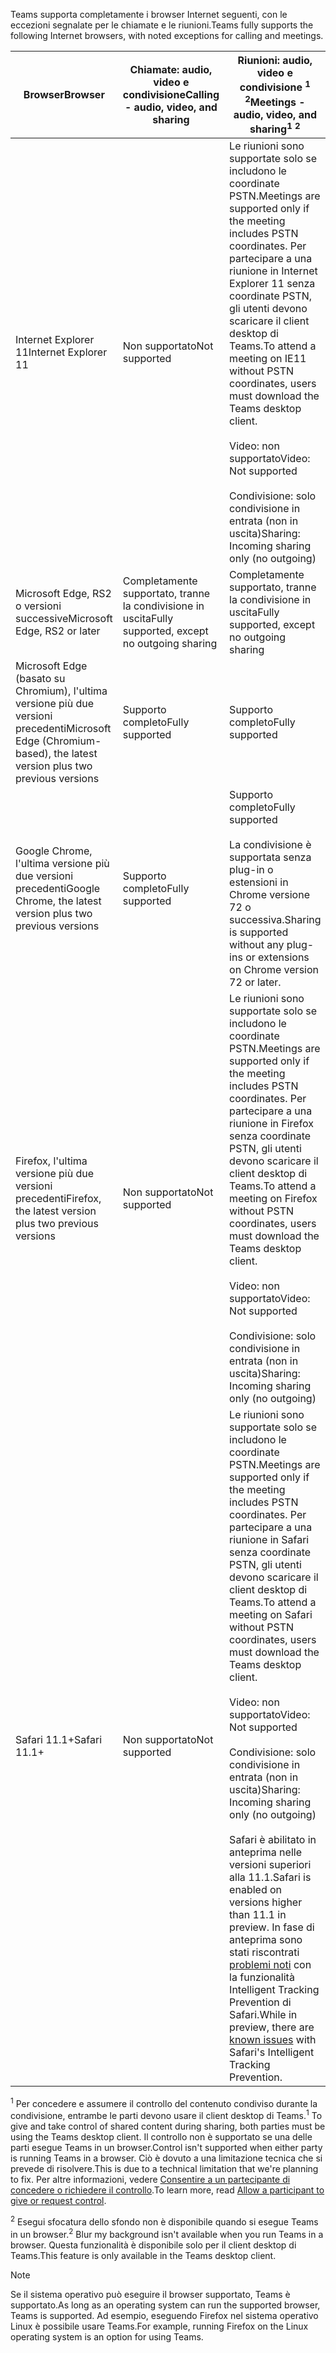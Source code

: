 <span data-ttu-id="77eda-101">Teams supporta completamente i browser Internet seguenti, con le eccezioni segnalate per le chiamate e le riunioni.</span><span class="sxs-lookup"><span data-stu-id="77eda-101">Teams fully supports the following Internet browsers, with noted exceptions for calling and meetings.</span></span>


|<span data-ttu-id="77eda-102">Browser</span><span class="sxs-lookup"><span data-stu-id="77eda-102">Browser</span></span>  |<span data-ttu-id="77eda-103">Chiamate: audio, video e condivisione</span><span class="sxs-lookup"><span data-stu-id="77eda-103">Calling - audio, video, and sharing</span></span>  |<span data-ttu-id="77eda-104">Riunioni: audio, video e condivisione <sup>1</sup> <sup>2</sup></span><span class="sxs-lookup"><span data-stu-id="77eda-104">Meetings - audio, video, and sharing<sup>1</sup> <sup>2</sup></span></span>  |
|---------|---------|---------|
|<span data-ttu-id="77eda-105">Internet Explorer 11</span><span class="sxs-lookup"><span data-stu-id="77eda-105">Internet Explorer 11</span></span>     |<span data-ttu-id="77eda-106">Non supportato</span><span class="sxs-lookup"><span data-stu-id="77eda-106">Not supported</span></span>         |<span data-ttu-id="77eda-107">Le riunioni sono supportate solo se includono le coordinate PSTN.</span><span class="sxs-lookup"><span data-stu-id="77eda-107">Meetings are supported only if the meeting includes PSTN coordinates.</span></span> <span data-ttu-id="77eda-108">Per partecipare a una riunione in Internet Explorer 11 senza coordinate PSTN, gli utenti devono scaricare il client desktop di Teams.</span><span class="sxs-lookup"><span data-stu-id="77eda-108">To attend a meeting on IE11 without PSTN coordinates, users must download the Teams desktop client.</span></span><br><br><span data-ttu-id="77eda-109">Video: non supportato</span><span class="sxs-lookup"><span data-stu-id="77eda-109">Video: Not supported</span></span><br><br><span data-ttu-id="77eda-110">Condivisione: solo condivisione in entrata (non in uscita)</span><span class="sxs-lookup"><span data-stu-id="77eda-110">Sharing: Incoming sharing only (no outgoing)</span></span>     |
|<span data-ttu-id="77eda-111">Microsoft Edge, RS2 o versioni successive</span><span class="sxs-lookup"><span data-stu-id="77eda-111">Microsoft Edge, RS2 or later</span></span>     |<span data-ttu-id="77eda-112">Completamente supportato, tranne la condivisione in uscita</span><span class="sxs-lookup"><span data-stu-id="77eda-112">Fully supported, except no outgoing sharing</span></span>         |<span data-ttu-id="77eda-113">Completamente supportato, tranne la condivisione in uscita</span><span class="sxs-lookup"><span data-stu-id="77eda-113">Fully supported, except no outgoing sharing</span></span>         |
|<span data-ttu-id="77eda-114">Microsoft Edge (basato su Chromium), l'ultima versione più due versioni precedenti</span><span class="sxs-lookup"><span data-stu-id="77eda-114">Microsoft Edge (Chromium-based), the latest version plus two previous versions</span></span>     | <span data-ttu-id="77eda-115">Supporto completo</span><span class="sxs-lookup"><span data-stu-id="77eda-115">Fully supported</span></span>    |<span data-ttu-id="77eda-116">Supporto completo</span><span class="sxs-lookup"><span data-stu-id="77eda-116">Fully supported</span></span>         |
|<span data-ttu-id="77eda-117">Google Chrome, l'ultima versione più due versioni precedenti</span><span class="sxs-lookup"><span data-stu-id="77eda-117">Google Chrome, the latest version plus two previous versions</span></span>       |<span data-ttu-id="77eda-118">Supporto completo</span><span class="sxs-lookup"><span data-stu-id="77eda-118">Fully supported</span></span> |<span data-ttu-id="77eda-119">Supporto completo</span><span class="sxs-lookup"><span data-stu-id="77eda-119">Fully supported</span></span> <br> <br><span data-ttu-id="77eda-120">La condivisione è supportata senza plug-in o estensioni in Chrome versione 72 o successiva.</span><span class="sxs-lookup"><span data-stu-id="77eda-120">Sharing is supported without any plug-ins or extensions on Chrome version 72 or later.</span></span>       |
|<span data-ttu-id="77eda-121">Firefox, l'ultima versione più due versioni precedenti</span><span class="sxs-lookup"><span data-stu-id="77eda-121">Firefox, the latest version plus two previous versions</span></span>     |<span data-ttu-id="77eda-122">Non supportato</span><span class="sxs-lookup"><span data-stu-id="77eda-122">Not supported</span></span>         |<span data-ttu-id="77eda-123">Le riunioni sono supportate solo se includono le coordinate PSTN.</span><span class="sxs-lookup"><span data-stu-id="77eda-123">Meetings are supported only if the meeting includes PSTN coordinates.</span></span> <span data-ttu-id="77eda-124">Per partecipare a una riunione in Firefox senza coordinate PSTN, gli utenti devono scaricare il client desktop di Teams.</span><span class="sxs-lookup"><span data-stu-id="77eda-124">To attend a meeting on Firefox without PSTN coordinates, users must download the Teams desktop client.</span></span><br><br><span data-ttu-id="77eda-125">Video: non supportato</span><span class="sxs-lookup"><span data-stu-id="77eda-125">Video: Not supported</span></span><br><br><span data-ttu-id="77eda-126">Condivisione: solo condivisione in entrata (non in uscita)</span><span class="sxs-lookup"><span data-stu-id="77eda-126">Sharing: Incoming sharing only (no outgoing)</span></span>     |
|<span data-ttu-id="77eda-127">Safari 11.1+</span><span class="sxs-lookup"><span data-stu-id="77eda-127">Safari 11.1+</span></span>     | <span data-ttu-id="77eda-128">Non supportato</span><span class="sxs-lookup"><span data-stu-id="77eda-128">Not supported</span></span>        |<span data-ttu-id="77eda-129">Le riunioni sono supportate solo se includono le coordinate PSTN.</span><span class="sxs-lookup"><span data-stu-id="77eda-129">Meetings are supported only if the meeting includes PSTN coordinates.</span></span> <span data-ttu-id="77eda-130">Per partecipare a una riunione in Safari senza coordinate PSTN, gli utenti devono scaricare il client desktop di Teams.</span><span class="sxs-lookup"><span data-stu-id="77eda-130">To attend a meeting on Safari without PSTN coordinates, users must download the Teams desktop client.</span></span><br><br><span data-ttu-id="77eda-131">Video: non supportato</span><span class="sxs-lookup"><span data-stu-id="77eda-131">Video: Not supported</span></span><br><br><span data-ttu-id="77eda-132">Condivisione: solo condivisione in entrata (non in uscita)</span><span class="sxs-lookup"><span data-stu-id="77eda-132">Sharing: Incoming sharing only (no outgoing)</span></span><br><br><span data-ttu-id="77eda-133">Safari è abilitato in anteprima nelle versioni superiori alla 11.1.</span><span class="sxs-lookup"><span data-stu-id="77eda-133">Safari is enabled on versions higher than 11.1 in preview.</span></span> <span data-ttu-id="77eda-134">In fase di anteprima sono stati riscontrati [problemi noti](https://support.office.com/article/safari-browser-support-1aac0a7c-35a8-42c1-a7df-f674afe234df) con la funzionalità Intelligent Tracking Prevention di Safari.</span><span class="sxs-lookup"><span data-stu-id="77eda-134">While in preview, there are [known issues](https://support.office.com/article/safari-browser-support-1aac0a7c-35a8-42c1-a7df-f674afe234df) with Safari's Intelligent Tracking Prevention.</span></span>      |

<span data-ttu-id="77eda-135"><sup>1</sup> Per concedere e assumere il controllo del contenuto condiviso durante la condivisione, entrambe le parti devono usare il client desktop di Teams.</span><span class="sxs-lookup"><span data-stu-id="77eda-135"><sup>1</sup> To give and take control of shared content during sharing, both parties must be using the Teams desktop client.</span></span> <span data-ttu-id="77eda-136">Il controllo non è supportato se una delle parti esegue Teams in un browser.</span><span class="sxs-lookup"><span data-stu-id="77eda-136">Control isn't supported when either party is running Teams in a browser.</span></span> <span data-ttu-id="77eda-137">Ciò è dovuto a una limitazione tecnica che si prevede di risolvere.</span><span class="sxs-lookup"><span data-stu-id="77eda-137">This is due to a technical limitation that we're planning to fix.</span></span> <span data-ttu-id="77eda-138">Per altre informazioni, vedere [Consentire a un partecipante di concedere o richiedere il controllo](../meeting-policies-in-teams.md#allow-a-participant-to-give-or-request-control).</span><span class="sxs-lookup"><span data-stu-id="77eda-138">To learn more, read [Allow a participant to give or request control](../meeting-policies-in-teams.md#allow-a-participant-to-give-or-request-control).</span></span>

<span data-ttu-id="77eda-139"><sup>2</sup> Esegui sfocatura dello sfondo non è disponibile quando si esegue Teams in un browser.</span><span class="sxs-lookup"><span data-stu-id="77eda-139"><sup>2</sup> Blur my background isn't available when you run Teams in a browser.</span></span> <span data-ttu-id="77eda-140">Questa funzionalità è disponibile solo per il client desktop di Teams.</span><span class="sxs-lookup"><span data-stu-id="77eda-140">This feature is only available in the Teams desktop client.</span></span>

> [!NOTE]
> <span data-ttu-id="77eda-141">Se il sistema operativo può eseguire il browser supportato, Teams è supportato.</span><span class="sxs-lookup"><span data-stu-id="77eda-141">As long as an operating system can run the supported browser, Teams is supported.</span></span> <span data-ttu-id="77eda-142">Ad esempio, eseguendo Firefox nel sistema operativo Linux è possibile usare Teams.</span><span class="sxs-lookup"><span data-stu-id="77eda-142">For example, running Firefox on the Linux operating system is an option for using Teams.</span></span>
